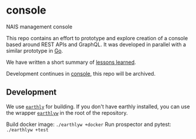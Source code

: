 # console

NAIS management console

This repo contains an effort to prototype and explore creation of a console based around REST APIs and GraphQL.
It was developed in parallel with a similar prototype in [Go](https://github.com/nais/console).

We have written a short summary of [lessons learned](https://github.com/navikt/pig/blob/master/kubeops/adr/010-console-nais-io.md#lessons-learned-from-prototyping-phase).

Development continues in [console](https://github.com/nais/console), this repo will be archived.


## Development

We use [`earthly`](https://earthly.dev) for building.
If you don't have earthly installed, you can use the wrapper [`earthlyw`](https://github.com/mortenlj/earthlyw) in the root of the repository.

Build docker image: `./earthlyw +docker`
Run prospector and pytest: `./earthlyw +test`
